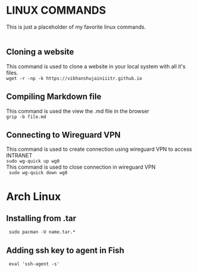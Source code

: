 # LINUX COMMANDS
This is just a placeholder of my favorite linux commands.<br><br>

## Cloning a website
This command is used to clone a website in your local system with all it's files.<br>
``` wget -r -np -k https://vibhanshujainiiitr.github.io ```

## Compiling Markdown file
This command is used the view the .md file in the browser<br>
``` grip -b file.md ```

## Connecting to Wireguard VPN
This command is used to create connection using wireguard VPN to access INTRANET<br>
``` sudo wg-quick up wg0 ```
<br>
This command is used to close connection in wireguard VPN<br> 
```  sudo wg-quick down wg0 ```<br>

# Arch Linux

## Installing from .tar
``` sudo pacman -U name.tar.*```

## Adding ssh key to agent in Fish
``` eval 'ssh-agent -s'```
